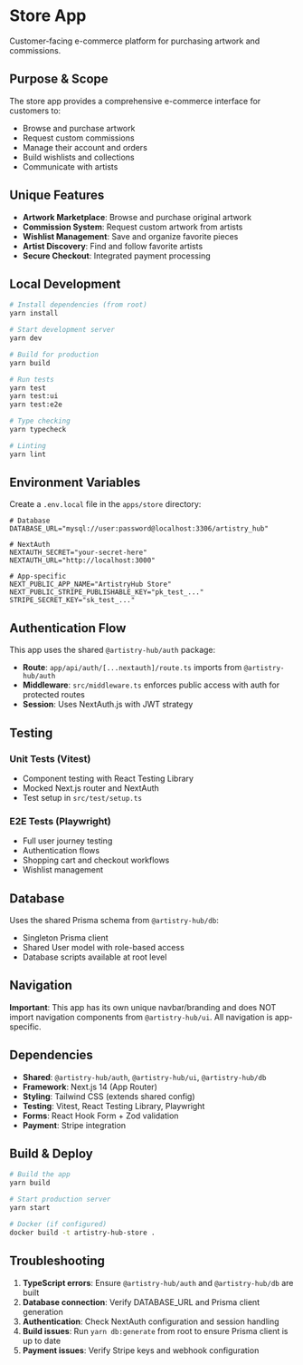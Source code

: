 # Store App

Customer-facing e-commerce platform for purchasing artwork and commissions.

## Purpose & Scope

The store app provides a comprehensive e-commerce interface for customers to:

- Browse and purchase artwork
- Request custom commissions
- Manage their account and orders
- Build wishlists and collections
- Communicate with artists

## Unique Features

- **Artwork Marketplace**: Browse and purchase original artwork
- **Commission System**: Request custom artwork from artists
- **Wishlist Management**: Save and organize favorite pieces
- **Artist Discovery**: Find and follow favorite artists
- **Secure Checkout**: Integrated payment processing

## Local Development

```bash
# Install dependencies (from root)
yarn install

# Start development server
yarn dev

# Build for production
yarn build

# Run tests
yarn test
yarn test:ui
yarn test:e2e

# Type checking
yarn typecheck

# Linting
yarn lint
```

## Environment Variables

Create a `.env.local` file in the `apps/store` directory:

```env
# Database
DATABASE_URL="mysql://user:password@localhost:3306/artistry_hub"

# NextAuth
NEXTAUTH_SECRET="your-secret-here"
NEXTAUTH_URL="http://localhost:3000"

# App-specific
NEXT_PUBLIC_APP_NAME="ArtistryHub Store"
NEXT_PUBLIC_STRIPE_PUBLISHABLE_KEY="pk_test_..."
STRIPE_SECRET_KEY="sk_test_..."
```

## Authentication Flow

This app uses the shared `@artistry-hub/auth` package:

- **Route**: `app/api/auth/[...nextauth]/route.ts` imports from `@artistry-hub/auth`
- **Middleware**: `src/middleware.ts` enforces public access with auth for protected routes
- **Session**: Uses NextAuth.js with JWT strategy

## Testing

### Unit Tests (Vitest)

- Component testing with React Testing Library
- Mocked Next.js router and NextAuth
- Test setup in `src/test/setup.ts`

### E2E Tests (Playwright)

- Full user journey testing
- Authentication flows
- Shopping cart and checkout workflows
- Wishlist management

## Database

Uses the shared Prisma schema from `@artistry-hub/db`:

- Singleton Prisma client
- Shared User model with role-based access
- Database scripts available at root level

## Navigation

**Important**: This app has its own unique navbar/branding and does NOT import navigation components from `@artistry-hub/ui`. All navigation is app-specific.

## Dependencies

- **Shared**: `@artistry-hub/auth`, `@artistry-hub/ui`, `@artistry-hub/db`
- **Framework**: Next.js 14 (App Router)
- **Styling**: Tailwind CSS (extends shared config)
- **Testing**: Vitest, React Testing Library, Playwright
- **Forms**: React Hook Form + Zod validation
- **Payment**: Stripe integration

## Build & Deploy

```bash
# Build the app
yarn build

# Start production server
yarn start

# Docker (if configured)
docker build -t artistry-hub-store .
```

## Troubleshooting

1. **TypeScript errors**: Ensure `@artistry-hub/auth` and `@artistry-hub/db` are built
2. **Database connection**: Verify DATABASE_URL and Prisma client generation
3. **Authentication**: Check NextAuth configuration and session handling
4. **Build issues**: Run `yarn db:generate` from root to ensure Prisma client is up to date
5. **Payment issues**: Verify Stripe keys and webhook configuration
